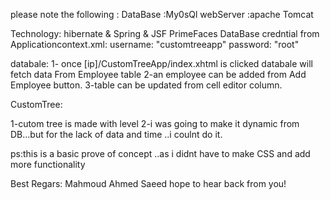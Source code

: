 please note the following :
DataBase :My0sQl
webServer :apache Tomcat

Technology: hibernate & Spring & JSF PrimeFaces
DataBase credntial from Applicationcontext.xml:
username: "customtreeapp"
password: "root"

databale:
1- once [ip]/CustomTreeApp/index.xhtml  is clicked databale will fetch data From Employee table
2-an employee can be added from Add Employee button.
3-table can be updated from cell editor column.

CustomTree:

1-cutom tree is made with level
2-i was going to make it dynamic from DB...but for the lack of data and time ..i coulnt do it.

ps:this is a basic prove of concept ..as i didnt have to make CSS and add more functionality


Best Regars:
Mahmoud Ahmed Saeed 
hope to hear back from you!